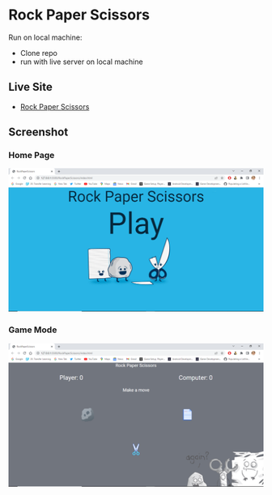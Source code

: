 # Rock Paper Scissors

Run on local machine:

- Clone repo
- run with live server on local machine

## Live Site

- [Rock Paper Scissors](https://dam-tenzies.netlify.app/)

## Screenshot

### Home Page
![](./images/home-page.png)

### Game Mode
![](./images/game-mode.png)
